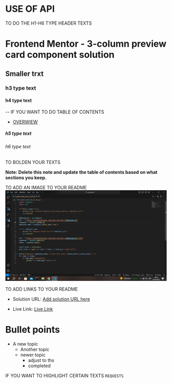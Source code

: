 # USE OF API
TO DO THE H1-H6 TYPE HEADER TEXTS
# Frontend Mentor - 3-column preview card component solution
## Smaller trxt
### h3 type text
#### h4 type text

-- IF YOU WANT TO DO TABLE OF CONTENTS

- [OVERWIEW](#overview)
##### h5 type text

###### h6 type text

TO BOLDEN YOUR TEXTS

**Note: Delete this note and update the table of contents based on what sections you keep.**

TO ADD AN IMAGE TO YOUR README
![Project Image](image/Screenshot(224).png)

TO ADD LINKS TO YOUR README
- Solution URL: [Add solution URL here](https://your-solution-url.com)

- Live Link: [Live Link](www.google.com)


#  Bullet points
- A new topic
    - Another topic
    - newer topic
        - adjust to ths
        - completed

IF YOU WANT TO HIGHLIGHT CERTAIN TEXTS
`REQUESTS`